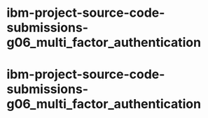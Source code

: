 # ibm-project-source-code-submissions-g06_multi_factor_authentication
# ibm-project-source-code-submissions-g06_multi_factor_authentication
